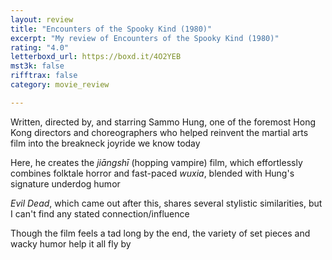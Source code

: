 ```yaml
---
layout: review
title: "Encounters of the Spooky Kind (1980)"
excerpt: "My review of Encounters of the Spooky Kind (1980)"
rating: "4.0"
letterboxd_url: https://boxd.it/4O2YEB
mst3k: false
rifftrax: false
category: movie_review

---
```


Written, directed by, and starring Sammo Hung, one of the foremost Hong Kong directors and choreographers who helped reinvent the martial arts film into the breakneck joyride we know today

Here, he creates the <i>jiāngshī</i> (hopping vampire) film, which effortlessly combines folktale horror and fast-paced <i>wuxia</i>, blended with Hung's signature underdog humor

<i>Evil Dead</i>, which came out after this, shares several stylistic similarities, but I can't find any stated connection/influence

Though the film feels a tad long by the end, the variety of set pieces and wacky humor help it all fly by